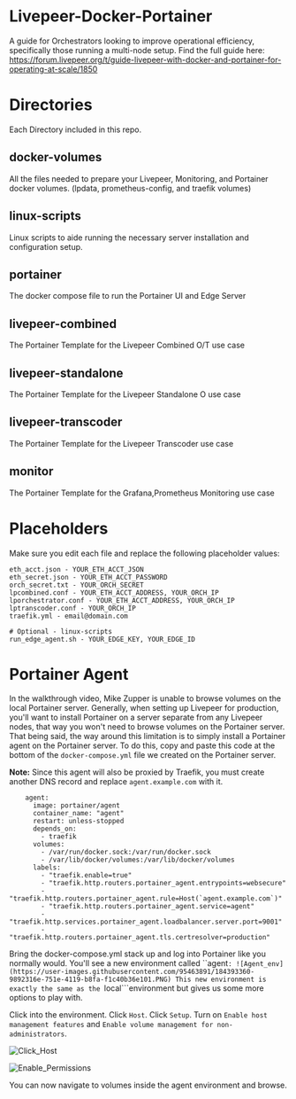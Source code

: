 # Livepeer-Docker-Portainer

A guide for Orchestrators looking to improve operational efficiency, specifically those running a multi-node setup.
Find the full guide here:
https://forum.livepeer.org/t/guide-livepeer-with-docker-and-portainer-for-operating-at-scale/1850

# Directories

Each Directory included in this repo.

## docker-volumes

All the files needed to prepare your Livepeer, Monitoring, and Portainer docker volumes.
(lpdata, prometheus-config, and traefik volumes)

## linux-scripts

Linux scripts to aide running the necessary server installation and configuration setup.

## portainer

The docker compose file to run the Portainer UI and Edge Server

## livepeer-combined

The Portainer Template for the Livepeer Combined O/T use case

## livepeer-standalone

The Portainer Template for the Livepeer Standalone O use case

## livepeer-transcoder

The Portainer Template for the Livepeer Transcoder use case

## monitor

The Portainer Template for the Grafana,Prometheus Monitoring use case

# Placeholders

Make sure you edit each file and replace the following placeholder values:

```
eth_acct.json - YOUR_ETH_ACCT_JSON
eth_secret.json - YOUR_ETH_ACCT_PASSWORD
orch_secret.txt - YOUR_ORCH_SECRET
lpcombined.conf - YOUR_ETH_ACCT_ADDRESS, YOUR_ORCH_IP
lporchestrator.conf - YOUR_ETH_ACCT_ADDRESS, YOUR_ORCH_IP
lptranscoder.conf - YOUR_ORCH_IP
traefik.yml - email@domain.com

# Optional - linux-scripts
run_edge_agent.sh - YOUR_EDGE_KEY, YOUR_EDGE_ID
```

# Portainer Agent
In the walkthrough video, Mike Zupper is unable to browse volumes on the local Portainer server. Generally, when setting up Livepeer for production, you'll want to install Portainer on a server separate from any Livepeer nodes, that way you won't need to browse volumes on the Portainer server. That being said, the way around this limitation is to simply install a Portainer agent on the Portainer server. To do this, copy and paste this code at the bottom of the `docker-compose.yml` file we created on the Portainer server. 

**Note:** Since this agent will also be proxied by Traefik, you must create another DNS record and replace ```agent.example.com``` with it.

```
    agent:
      image: portainer/agent
      container_name: "agent"
      restart: unless-stopped
      depends_on:
        - traefik
      volumes:
        - /var/run/docker.sock:/var/run/docker.sock
        - /var/lib/docker/volumes:/var/lib/docker/volumes
      labels:
        - "traefik.enable=true"
        - "traefik.http.routers.portainer_agent.entrypoints=websecure"
        - "traefik.http.routers.portainer_agent.rule=Host(`agent.example.com`)"
        - "traefik.http.routers.portainer_agent.service=agent"
        - "traefik.http.services.portainer_agent.loadbalancer.server.port=9001"
        - "traefik.http.routers.portainer_agent.tls.certresolver=production"
  ```
 
Bring the docker-compose.yml stack up and log into Portainer like you normally would. 
You'll see a new environment called ``agent```:
![Agent_env](https://user-images.githubusercontent.com/95463891/184393360-9892316e-751e-4119-b8fa-f1c40b36e101.PNG)
This new environment is exactly the same as the ```local```environment but gives us some more options to play with.

Click into the environment.
Click ```Host```.
Click ```Setup```.
Turn on ```Enable host management features``` and  ```Enable volume management for non-administrators```.

![Click_Host](https://user-images.githubusercontent.com/95463891/184395091-bebe9880-adaf-4db4-a4ce-90bf60281c56.PNG)

![Enable_Permissions](https://user-images.githubusercontent.com/95463891/184395093-cfa80827-cfcd-433d-932b-68f8c3830d4c.PNG)

You can now navigate to volumes inside the agent environment and browse.


 
